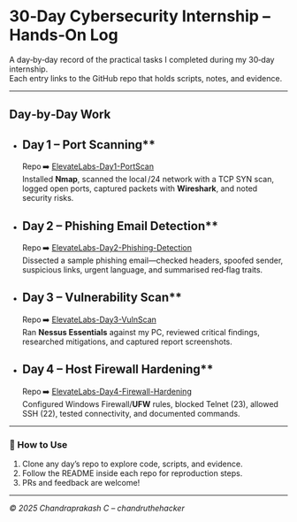 # 30‑Day Cybersecurity Internship – Hands‑On Log

A day‑by‑day record of the practical tasks I completed during my 30‑day internship.  
Each entry links to the GitHub repo that holds scripts, notes, and evidence.

---

## Day‑by‑Day Work

- ## Day 1 – Port Scanning**  
  Repo ➡️ [ElevateLabs-Day1-PortScan](https://github.com/chandruthehacker/ElevateLabs-Day1-PortScan)  
  Installed **Nmap**, scanned the local /24 network with a TCP SYN scan, logged open ports, captured packets with **Wireshark**, and noted security risks.

- ## Day 2 – Phishing Email Detection**  
  Repo ➡️ [ElevateLabs-Day2-Phishing-Detection](https://github.com/chandruthehacker/ElevateLabs-Day2-Phishing-Detection)  
  Dissected a sample phishing email—checked headers, spoofed sender, suspicious links, urgent language, and summarised red‑flag traits.

- ## Day 3 – Vulnerability Scan**  
  Repo ➡️ [ElevateLabs-Day3-VulnScan](https://github.com/chandruthehacker/ElevateLabs-Day3-VulnScan)  
  Ran **Nessus Essentials** against my PC, reviewed critical findings, researched mitigations, and captured report screenshots.

- ## Day 4 – Host Firewall Hardening**  
  Repo ➡️ [ElevateLabs-Day4-Firewall-Hardening](https://github.com/chandruthehacker/ElevateLabs-Day4-Firewall-Hardening)  
  Configured Windows Firewall/**UFW** rules, blocked Telnet (23), allowed SSH (22), tested connectivity, and documented commands.



---

### 📌 How to Use

1. Clone any day’s repo to explore code, scripts, and evidence.  
2. Follow the README inside each repo for reproduction steps.  
3. PRs and feedback are welcome!

---

*© 2025 Chandraprakash C – chandruthehacker*

